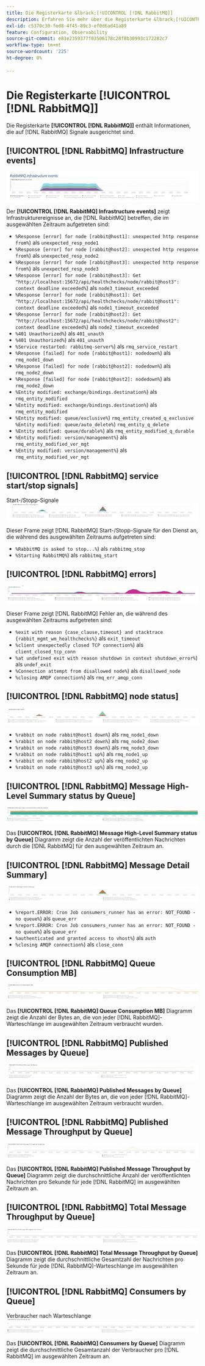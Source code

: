 ```yaml
---
title: Die Registerkarte &lbrack;[!UICONTROL [!DNL RabbitMQ]]
description: Erfahren Sie mehr über die Registerkarte &lbrack;[!UICONTROL [!DNL RabbitMQ]] von [!DNL Observation for Adobe Commerce].
exl-id: c5370c30-fed8-4f45-89c3-ef0d6ad41a89
feature: Configuration, Observability
source-git-commit: e83e2359377f03506178c28f8b30993c172282c7
workflow-type: tm+mt
source-wordcount: '225'
ht-degree: 0%

---
```


# Die Registerkarte [!UICONTROL [!DNL RabbitMQ]]

Die Registerkarte **[!UICONTROL [!DNL RabbitMQ]]** enthält Informationen, die auf [!DNL RabbitMQ] Signale ausgerichtet sind.

## [!UICONTROL [!DNL RabbitMQ] Infrastructure events]

![[!DNL RabbitMQ] Infrastrukturereignisse](../../assets/tools/observation-for-adobe-commerce/rabbitmq-tab-1.jpeg)

Der **[!UICONTROL [!DNL RabbitMQ] Infrastructure events]** zeigt Infrastrukturereignisse an, die [!DNL RabbitMQ] betreffen, die im ausgewählten Zeitraum aufgetreten sind:

* `%Response [error] for node [rabbit@host1]: unexpected http response from%`) als `unexpected_resp_node1`
* `%Response [error] for node [rabbit@host2]: unexpected http response from%`) als `unexpected_resp_node2`
* `%Response [error] for node [rabbit@host3]: unexpected http response from%`) als `unexpected_resp_node3`
* `%Response [error] for node [rabbit@host3]: Get "http://localhost:15672/api/healthchecks/node/rabbit@host3": context deadline exceeded%`) als `node3_timeout_exceeded`
* `%Response [error] for node [rabbit@host1]: Get "http://localhost:15672/api/healthchecks/node/rabbit@host1": context deadline exceeded%`) als `node1_timeout_exceeded`
* `%Response [error] for node [rabbit@host2]: Get "http://localhost:15672/api/healthchecks/node/rabbit@host2": context deadline exceeded%`) als `node2_timeout_exceeded`
* `%401 Unauthorized%`) als `401_unauth`
* `%401 Unauthorized%`) als `401_unauth`
* `%Service restarted: rabbitmq-server%`) als `rmq_service_restart`
* `%Response [failed] for node [rabbit@host1]: nodedown%`) als `rmq_node1_down`
* `%Response [failed] for node [rabbit@host2]: nodedown%`) als `rmq_node2_down`
* `%Response [failed] for node [rabbit@host2]: nodedown%`) als `rmq_node2_down`
* `%Entity modified: exchange/bindings.destination%`) als `rmq_entity_modified`
* `%Entity modified: exchange/bindings.destination%`) als `rmq_entity_modified`
* `%Entity modified: queue/exclusive%`) `rmq_entity_created_q_exclusive` `%Entity modified: queue/auto_delete%`) `rmq_entity_q_delete`
* `%Entity modified: queue/durable%`) als `rmq_entity_modified_q_durable`
* `%Entity modified: version/management%`) als `rmq_entity_modified_ver_mgt`
* `%Entity modified: version/management%`) als `rmq_entity_modified_ver_mgt`

## [!UICONTROL [!DNL RabbitMQ] service start/stop signals]

Start-/Stopp-Signale ![[!DNL RabbitMQ] Dienstes](../../assets/tools/observation-for-adobe-commerce/rabbitmq-tab-2.jpeg)

Dieser Frame zeigt [!DNL RabbitMQ] Start-/Stopp-Signale für den Dienst an, die während des ausgewählten Zeitraums aufgetreten sind:

* `%RabbitMQ is asked to stop...%`) als `rabbitmq_stop`
* `%Starting RabbitMQ%`) als `rabbitmq_start`

## [!UICONTROL [!DNL RabbitMQ] errors]

![[!DNL RabbitMQ] Fehler](../../assets/tools/observation-for-adobe-commerce/rabbitmq-tab-3.jpeg)

Dieser Frame zeigt [!DNL RabbitMQ] Fehler an, die während des ausgewählten Zeitraums aufgetreten sind:

* `%exit with reason {case_clause,timeout} and stacktrace {rabbit_mgmt_wm_healthchecks%}` als `exit_timeout`
* `%client unexpectedly closed TCP connection%`) als `client_closed_tcp_conn`
* `%at undefined exit with reason shutdown in context shutdown_error%`) als `undef_exit`
* `%Connection attempt from disallowed node%`) als `disallowed_node`
* `%closing AMQP connection%`) als `rmq_err_amqp_conn`

## [!UICONTROL [!DNL RabbitMQ] node status]

![[!DNL RabbitMQ] Knotenstatus](../../assets/tools/observation-for-adobe-commerce/rabbitmq-tab-4.jpeg)

* `%rabbit on node rabbit@host1 down%`) als `rmq_node1_down`
* `%rabbit on node rabbit@host2 down%`) als `rmq_node2_down`
* `%rabbit on node rabbit@host3 down%`) als `rmq_node3_down`
* `%rabbit on node rabbit@host1 up%`) als `rmq_node1_up`
* `%rabbit on node rabbit@host2 up%`) als `rmq_node2_up`
* `%rabbit on node rabbit@host3 up%`) als `rmq_node3_up`

## [!UICONTROL [!DNL RabbitMQ] Message High-Level Summary status by Queue]

![[!DNL RabbitMQ] des Status der allgemeinen Nachrichtenübersicht nach Warteschlange](../../assets/tools/observation-for-adobe-commerce/rabbitmq-tab-5.jpeg)

Das **[!UICONTROL [!DNL RabbitMQ] Message High-Level Summary status by Queue]** Diagramm zeigt die Anzahl der veröffentlichten Nachrichten durch die [!DNL RabbitMQ] für den ausgewählten Zeitraum an.

## [!UICONTROL [!DNL RabbitMQ] Message Detail Summary]

![[!DNL RabbitMQ] Zusammenfassung der Nachrichtendetails](../../assets/tools/observation-for-adobe-commerce/rabbitmq-tab-6.jpeg)

* `%report.ERROR: Cron Job consumers_runner has an error: NOT_FOUND - no queue%`) als `queue_err`
* `%report.ERROR: Cron Job consumers_runner has an error: NOT_FOUND - no queue%`) als `queue_err`
* `%authenticated and granted access to vhost%`) als `auth`
* `%closing AMQP connection%`) als `close_conn`

## [!UICONTROL [!DNL RabbitMQ] Queue Consumption MB]

![[!DNL RabbitMQ]-Warteschlangenverbrauch MB](../../assets/tools/observation-for-adobe-commerce/rabbitmq-tab-7.jpeg)

Das **[!UICONTROL [!DNL RabbitMQ] Queue Consumption MB]** Diagramm zeigt die Anzahl der Bytes an, die von jeder [!DNL RabbitMQ]-Warteschlange im ausgewählten Zeitraum verbraucht wurden.

## [!UICONTROL [!DNL RabbitMQ] Published Messages by Queue]

![[!DNL RabbitMQ] von veröffentlichten Nachrichten nach Warteschlange](../../assets/tools/observation-for-adobe-commerce/rabbitmq-tab-8.jpeg)

Das **[!UICONTROL [!DNL RabbitMQ] Published Messages by Queue]** Diagramm zeigt die Anzahl der Bytes an, die von jeder [!DNL RabbitMQ]-Warteschlange im ausgewählten Zeitraum verbraucht wurden.

## [!UICONTROL [!DNL RabbitMQ] Published Message Throughput by Queue]

![[!DNL RabbitMQ] den Durchsatz veröffentlichter Nachrichten nach Warteschlange](../../assets/tools/observation-for-adobe-commerce/rabbitmq-tab-9.jpeg)

Das **[!UICONTROL [!DNL RabbitMQ] Published Message Throughput by Queue]** Diagramm zeigt die durchschnittliche Anzahl der veröffentlichten Nachrichten pro Sekunde für jede [!DNL RabbitMQ] im ausgewählten Zeitraum an.

## [!UICONTROL [!DNL RabbitMQ] Total Message Throughput by Queue]

![[!DNL RabbitMQ] Nachrichtendurchsatz pro Warteschlange insgesamt](../../assets/tools/observation-for-adobe-commerce/rabbitmq-tab-10.jpeg)

Das **[!UICONTROL [!DNL RabbitMQ] Total Message Throughput by Queue]** Diagramm zeigt die durchschnittliche Gesamtzahl der Nachrichten pro Sekunde für jede [!DNL RabbitMQ]-Warteschlange im ausgewählten Zeitraum an.

## [!UICONTROL [!DNL RabbitMQ] Consumers by Queue]

Verbraucher nach Warteschlange ![[!DNL RabbitMQ]](../../assets/tools/observation-for-adobe-commerce/rabbitmq-tab-11.jpeg)

Das **[!UICONTROL [!DNL RabbitMQ] Consumers by Queue]** Diagramm zeigt die durchschnittliche Gesamtanzahl der Verbraucher pro [!DNL RabbitMQ] im ausgewählten Zeitraum an.
